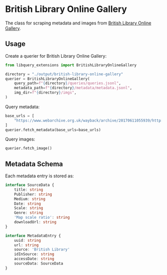 # British Library Online Gallery

The class for scraping metadata and images from [British Library Online Gallery](https://www.bl.uk/onlinegallery/index.html).

## Usage

Create a querier for British Library Online Gallery:

```python
from libquery_extensions import BritishLibraryOnlineGallery

directory = "./output/british-library-online-gallery"
querier = BritishLibraryOnlineGallery(
    query_path=f"{directory}/queries/queries.jsonl",
    metadata_path=f"{directory}/metadata/metadata.jsonl",
    img_dir=f"{directory}/imgs",
)
```

Query metadata:

```python
base_urls = [
    "https://www.webarchive.org.uk/wayback/archive/20170611055939/http://gallery.bl.uk/viewall/default.aspx?e=Fire%20insurance%20maps%20and%20plans%20Wales",
]
querier.fetch_metadata(base_urls=base_urls)
```

Query images:

```python
querier.fetch_image()
```

## Metadata Schema

Each metadata entry is stored as:

```typescript
interface SourceData {
    title: string
    Publisher: string
    Medium: string
    Date: string
    Scale: string
    Genre: string
    'Map scale ratio': string
    downloadUrl: string
}

interface MetadataEntry {
    uuid: string
    url: string
    source: 'British Library'
    idInSource: string
    accessDate: string
    sourceData: SourceData
}
```
